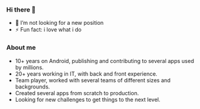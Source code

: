 ### Hi there 👋

- 🔭 I’m not looking for a new position
- ⚡ Fun fact: i love what i do

### About me
- 10+ years on Android, publishing and contributing to several apps used by millions. 
- 20+ years working in IT, with back and front experience.
- Team player, worked with several teams of different sizes and backgrounds.
- Created several apps from scratch to production.
- Looking for new challenges to get things to the next level. 

